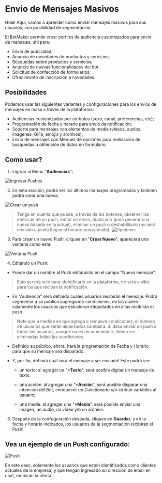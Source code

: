 # Envio de Mensajes Masivos

Hola! Aquí, vamos a aprender como enviar mensajes masivos para sus usuarios, con posibilidad de segmentación.

El BotMaker permite crear perfiles de audiencia customizados para envío de mensajes, útil para:

 - Envío de publicidad; 
 - Anuncio de novedades de productos y servicios;
 - Búsquedas sobre productos y servicios; 
 - Anuncio de nuevas funcionalidades del bot; 
 - Solicitud de confección de formularios;
 - Ofrecimiento de inscripción a novedades.

## Posibilidades

Podemos usar las siguientes variantes y configuraciones para los envíos de mensajes en masa a través de la plataforma:

 - Audiencias customizadas por atributos (sexo, canal, preferencias, etc); 
 - Programación de fecha y horario para envío da notificación;
 - Soporte para mensajes con elementos de media (vídeos, audios, imagenes, GIFs, emojis y archivos); 
 - Envío de mensajes con Menues de opciones para realización de busquedas u obtención de datos en formulario.

## Como usar?

 1. Ingrsar al Menu "**Audiencias**";
 
 ![Ingresar Pushes](https://botmakeradmin.github.io/docs/pt/imagens/Audiencias.png)

 2. En esta sección, podrá ver los últimos mensajes programadas y también podrá crear una nueva;
 
 ![Crear un push](https://botmakeradmin.github.io/docs/pt/imagens/CriarAudiencia.png)
 
> Tenga en cuenta que puede, a través de los botones, observar las métricas de un push, editar un envío, duplicarlo (para generar una nueva basado en la actual), eliminar un push o deshabilitarlo (no será enviado cuando llegue al horario programado).
> ![Opciones](https://botmakeradmin.github.io/docs/pt/imagens/OpcsoesPush.png)

3. Para crear un nuevo Push, cliquee en "**Crear Nuevo**", aparecerá una ventana como esta:

![Ventana Push](https://botmakeradmin.github.io/docs/pt/imagens/EditarAudiencia.png)

4. Editando un Push: 

- Puede dar un nombre al Push editandolo en el campo "Nuevo mensaje".

> Esto servirá solo para identificarlo en la plataforma, no será visible para los que reciban la notificación.

- En "Audiencia" será definido cuales usuarios recibirán el mensaje. Podrá segmentar a su público aagregando condiciones, de las cuales solamente los usuarios que estuvieran etiquetados en ellas recibirán el push.

> Note que a medida en que agrega o remueve condiciones, el número de usuarios que serán alcanzados cambiará.    Si desa enviar un push a todos los usuarios, aunque no es recomendable, deben ser eliminadas todas las condiciones.

- Definido su público, ahora, hará la programación de Fecha y Horario para que su mensaje sea disparado.

- Y, por fin, definirá cual será el mensaje a ser enviado! Este podrá ser: 
	- un texto: al agregar un "**+Texto**", será posible digitar un mensaje de texto.
	
	- una acción: al agregar una "**+Acción**", será posible disparar una intención del Bot, enriquecer un Cuestionario y/o atribuir variábles al usuario;
	-  una media: al agregar una "**+Media**", será posible enviar una imagen, un audio, un vídeo y/o un archivo.

5. Después de la confuguración deseada, cliquee en **Guardar**, y en la fecha y horario indicados, los usuarios de la segmentación recibirán el Push! 

## Vea un ejemplo de un Push configurado:

![Push](https://botmakeradmin.github.io/docs/pt/imagens/Push.png)

En este caso, solamente los usuarios que esten identificados como clientes actuales de la empresa, y que tengan ingresado su dirección de email en chat, recibirán la oferta.




<!--stackedit_data:
eyJoaXN0b3J5IjpbNzE1OTg3NzYzLC0xMDIzNTY1NzE1XX0=
-->
